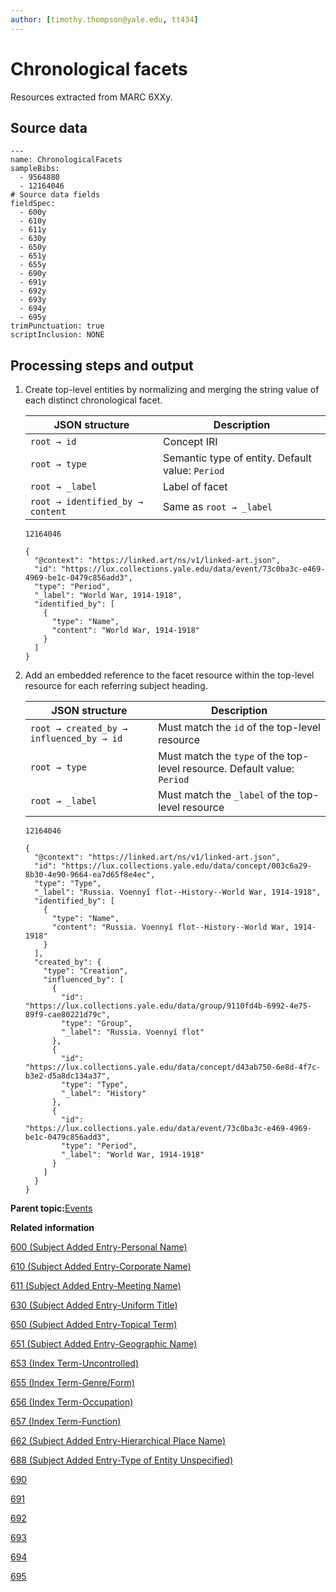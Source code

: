```yaml
---
author: [timothy.thompson@yale.edu, tt434]
---
```


# Chronological facets

Resources extracted from MARC 6XXy.

## Source data

```
---
name: ChronologicalFacets
sampleBibs:
  - 9564880
  - 12164046
# Source data fields
fieldSpec:
  - 600y
  - 610y
  - 611y
  - 630y
  - 650y
  - 651y
  - 655y
  - 690y
  - 691y
  - 692y
  - 693y
  - 694y
  - 695y
trimPunctuation: true
scriptInclusion: NONE
```

## Processing steps and output

1.  Create top-level entities by normalizing and merging the string value of each distinct chronological facet.

    |JSON structure|Description|
    |--------------|-----------|
    |`root → id`|Concept IRI|
    |`root → type`|Semantic type of entity. Default value: `Period`|
    |`root → _label`|Label of facet|
    |`root → identified_by → content`|Same as `root → _label`|

    `12164046`

    ```
    {
      "@context": "https://linked.art/ns/v1/linked-art.json",
      "id": "https://lux.collections.yale.edu/data/event/73c0ba3c-e469-4969-be1c-0479c856add3",
      "type": "Period",
      "_label": "World War, 1914-1918",
      "identified_by": [
        {
          "type": "Name",
          "content": "World War, 1914-1918"
        }
      ]
    }
    ```

2.  Add an embedded reference to the facet resource within the top-level resource for each referring subject heading.

    |JSON structure|Description|
    |--------------|-----------|
    |`root → created_by → influenced_by → id`|Must match the `id` of the top-level resource|
    |`root → type`|Must match the `type` of the top-level resource. Default value: `Period`|
    |`root → _label`|Must match the `_label` of the top-level resource|

    `12164046`

    ```
    {
      "@context": "https://linked.art/ns/v1/linked-art.json",
      "id": "https://lux.collections.yale.edu/data/concept/003c6a29-8b30-4e90-9664-ea7d65f8e4ec",
      "type": "Type",
      "_label": "Russia. Voennyĭ flot--History--World War, 1914-1918",
      "identified_by": [
        {
          "type": "Name",
          "content": "Russia. Voennyĭ flot--History--World War, 1914-1918"
        }
      ],
      "created_by": {
        "type": "Creation",
        "influenced_by": [
          {
            "id": "https://lux.collections.yale.edu/data/group/9110fd4b-6992-4e75-89f9-cae80221d79c",
            "type": "Group",
            "_label": "Russia. Voennyĭ flot"
          },
          {
            "id": "https://lux.collections.yale.edu/data/concept/d43ab750-6e8d-4f7c-b3e2-d5a8dc134a37",
            "type": "Type",
            "_label": "History"
          },
          {
            "id": "https://lux.collections.yale.edu/data/event/73c0ba3c-e469-4969-be1c-0479c856add3",
            "type": "Period",
            "_label": "World War, 1914-1918"
          }
        ]
      }
    }
    ```


**Parent topic:**[Events](../../concepts/events.md)

**Related information**  


[600 \(Subject Added Entry-Personal Name\)](../../tables/600_bib_table.md)

[610 \(Subject Added Entry-Corporate Name\)](../../tables/610_bib_table.md)

[611 \(Subject Added Entry-Meeting Name\)](../../tables/611_bib_table.md)

[630 \(Subject Added Entry-Uniform Title\)](../../tables/630_bib_table.md)

[650 \(Subject Added Entry-Topical Term\)](../../tables/650_bib_table.md)

[651 \(Subject Added Entry-Geographic Name\)](../../tables/651_bib_table.md)

[653 \(Index Term-Uncontrolled\)](../../tables/653_bib_table.md)

[655 \(Index Term-Genre/Form\)](../../tables/655_bib_table.md)

[656 \(Index Term-Occupation\)](../../tables/656_bib_table.md)

[657 \(Index Term-Function\)](../../tables/657_bib_table.md)

[662 \(Subject Added Entry-Hierarchical Place Name\)](../../tables/662_bib_table.md)

[688 \(Subject Added Entry-Type of Entity Unspecified\)](../../tables/688_bib_table.md)

[690](../../tables/690_bib_table.md)

[691](../../tables/691_bib_table.md)

[692](../../tables/692_bib_table.md)

[693](../../tables/693_bib_table.md)

[694](../../tables/694_bib_table.md)

[695](../../tables/695_bib_table.md)

